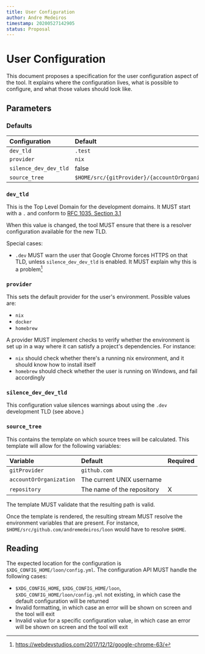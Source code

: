 ```yaml
---
title: User Configuration
author: Andre Medeiros
timestamp: 20200527142905
status: Proposal
---
```


# User Configuration

This document proposes a specification for the user configuration aspect of the tool. It explains where the configuration lives, what is possible to configure, and what those values should look like.

## Parameters

### Defaults

| Configuration | Default |
|:--|:--|
| `dev_tld` | `.test` |
| `provider` | `nix` |
| `silence_dev_dev_tld` | false |
| `source_tree` | `$HOME/src/{gitProvider}/{accountOrOrganization}/{repository}` |

### `dev_tld`

This is the Top Level Domain for the development domains. It MUST start with a `.` and conform to [RFC 1035, Section 3.1](https://tools.ietf.org/html/rfc1035#section-3.1)

When this value is changed, the tool MUST ensure that there is a resolver configuration available for the new TLD.

Special cases:
* `.dev` MUST warn the user that Google Chrome forces HTTPS on that TLD, unless `silence_dev_dev_tld` is enabled. It MUST explain why this is a problem[^1]

### `provider`

This sets the default provider for the user's environment. Possible values are:
* `nix`
* `docker`
* `homebrew`

A provider MUST implement checks to verify whether the environment is set up in a way where it can satisfy a project's dependencies. For instance:
* `nix` should check whether there's a running nix environment, and it should know how to install itself
* `homebrew` should check whether the user is running on Windows, and fail accordingly

### `silence_dev_dev_tld`

This configuration value silences warnings about using the `.dev` development TLD (see above.)

### `source_tree`

This contains the template on which source trees will be calculated. This template will allow for the following variables:

| Variable | Default | Required |
|:--|:--|:--|
| `gitProvider` | `github.com` | |
| `accountOrOrganization` | The current UNIX username | |
| `repository` | The name of the repository | X |

The template MUST validate that the resulting path is valid.

Once the template is rendered, the resulting stream MUST resolve the environment variables that are present. For instance, `$HOME/src/github.com/andremedeiros/loon` would have to resolve `$HOME`.

## Reading

The expected location for the configuration is `$XDG_CONFIG_HOME/loon/config.yml`. The configuration API MUST handle the following cases:
* `$XDG_CONFIG_HOME`, `$XDG_CONFIG_HOME/loon`, `$XDG_CONFIG_HOME/loon/config.yml` not existing, in which case the default configuration will be returned
* Invalid formatting, in which case an error will be shown on screen and the tool will exit
* Invalid value for a specific configuration value, in which case an error will be shown on screen and the tool will exit

[^1]: https://webdevstudios.com/2017/12/12/google-chrome-63/